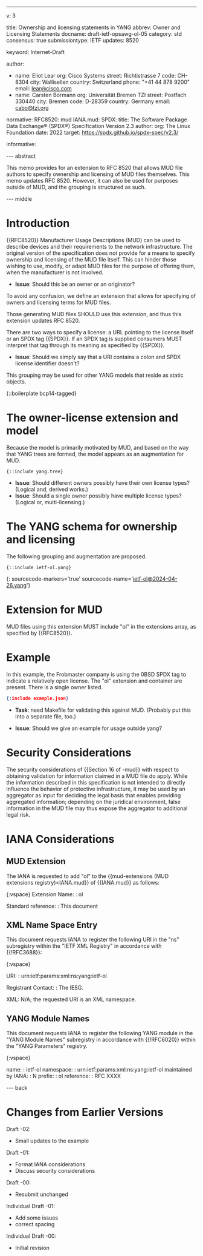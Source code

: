 ---
v: 3

title: Ownership and licensing statements in YANG
abbrev: Owner and Licensing Statements
docname: draft-ietf-opsawg-ol-05
category: std
consensus: true
submissiontype: IETF
updates: 8520

keyword: Internet-Draft

author:
 -  name: Eliot Lear
    org: Cisco Systems
    street: Richtistrasse 7
    code: CH-8304
    city: Wallisellen
    country: Switzerland
    phone: "+41 44 878 9200"
    email: lear@cisco.com
 -  name: Carsten Bormann
    org: Universität Bremen TZI
    street: Postfach 330440
    city: Bremen
    code: D-28359
    country: Germany
    email: cabo@tzi.org

normative:
   RFC8520: mud
   IANA.mud:
   SPDX:
     title: The Software Package Data Exchange® (SPDX®) Specification Version 2.3
     author:
       org: The Linux Foundation
     date: 2022
     target: https://spdx.github.io/spdx-spec/v2.3/

informative:

--- abstract

This memo provides for an extension to RFC 8520 that allows
MUD file authors to specify ownership and licensing of MUD
files themselves.  This memo updates RFC 8520.  However, it
can also be used for purposes outside of MUD, and the grouping
is structured as such.

--- middle

Introduction
============

{{RFC8520}} Manufacturer Usage Descriptions (MUD) can be used to
describe devices and their requirements to the network infrastructure.
The original version of the specification does not provide for a
means to specify ownership and licensing of the MUD file itself.  This
can hinder those wishing to use, modify, or adapt MUD files for the
purpose of offering them, when the manufacturer is not involved.

* **Issue**: Should this be an owner or an originator?

To avoid any confusion, we define an extension that allows for
specifying of owners and licensing terms for MUD files.

Those generating MUD files SHOULD use this extension, and
thus this extension updates RFC 8520.

There are two ways to specify a license: a URL pointing to the license
itself or an SPDX tag {{SPDX}}.  If an SPDX tag is supplied consumers
MUST interpret that tag through its meaning as specified by {{SPDX}}.

* **Issue**: Should we simply say that a URI contains a colon and SPDX
  license identifier doesn't?

This grouping may be used for other YANG models that reside as
static objects.

{::boilerplate bcp14-tagged}

The owner-license extension and model
======================================

Because the model is primarily motivated by MUD, and based
on the way that YANG trees are formed, the model appears as
an augmentation for MUD.

~~~~~~~~~ yangtree
{::include yang.tree}
~~~~~~~~~


* **Issue**: Should different owners possibly have their own license
  types?  (Logical and, derived works.)
* **Issue**: Should a single owner possibly have multiple license
  types?  (Logical or, multi-licensing.)


The YANG schema for ownership and licensing
============================

The following grouping and augmentation are proposed.

~~~~~ yang
{::include ietf-ol.yang}
~~~~~
{: sourcecode-markers='true' sourcecode-name='ietf-ol@2024-04-26.yang'}

Extension for MUD
=================

MUD files using this extension MUST include "ol" in the extensions
array, as specified by {{RFC8520}}.

Example
=======

In this example, the Frobmaster company is using the 0BSD SPDX
tag to indicate a relatively open license.  The "ol" extension
and container are present.  There is a single owner listed.

~~~~~~~~ json
{:include example.json}
~~~~~~~~

* **Task**: need Makefile for validating this against MUD.
  (Probably put this into a separate file, too.)

* **Issue**: Should we give an example for usage outside yang?

Security Considerations
=======================

The security considerations of {{Section 16 of -mud}} with respect to
obtaining validation for information claimed in a MUD file do apply.
While the information described in this specification is not intended
to directly influence the behavior of protective infrastructure, it
may be used by an aggregator as input for deciding the legal basis
that enables providing aggregated information; depending on the
juridical environment, false information in the MUD file may thus
expose the aggregator to additional legal risk.

IANA Considerations
===================

MUD Extension
-------------

The IANA is requested to add "ol" to the
{{mud-extensions (MUD extensions registry)<IANA.mud}} of {{IANA.mud}}
as follows:

{:vspace}
Extension Name: 
: ol

Standard reference:
: This document

## XML Name Space Entry

This document requests IANA to register the following URI in the "ns"
subregistry within the "IETF XML Registry" in accordance with {{!RFC3688}}:

{:vspace}

URI:
: urn:ietf:params:xml:ns:yang:ietf-ol

Registrant Contact:
: The IESG.

XML: N/A; the requested URI is an XML namespace.

## YANG Module Names

This document requests IANA to register the following YANG module in
the "YANG Module Names" subregistry in accordance with {{!RFC6020}}
within the "YANG Parameters" registry.

{:vspace}

name:
: ietf-ol
namespace:
: urn:ietf:params:xml:ns:yang:ietf-ol
maintained by IANA:
: N
prefix:
: ol
reference:
: RFC XXXX

--- back


Changes from Earlier Versions
=============================

Draft -02:

  * Small updates to the example

Draft -01:

  * Format IANA considerations
  * Discuss security considerations

Draft -00:

  * Resubmit unchanged

Individual Draft -01:

  * Add some issues
  * correct spacing

Individual Draft -00:

  * Initial revision
